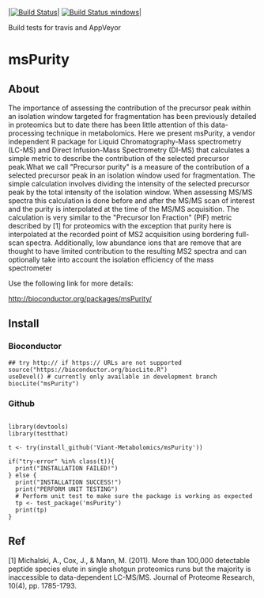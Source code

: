 |[![Build Status](https://travis-ci.org/Viant-Metabolomics/msPurity.png)](https://travis-ci.org/Viant-Metabolomics/)| [![Build Status windows](https://ci.appveyor.com/api/projects/status/github/viant-metabolomics/mspurity?branch=master&svg=true)](https://ci.appveyor.com/project/tomnl/mspurity/)|

Build tests for travis and AppVeyor 


# msPurity

## About
The importance of assessing the contribution of the precursor peak within an isolation window targeted for fragmentation has been previously detailed in proteomics but to date there has been little attention of this data-processing technique in metabolomics. Here we present msPurity, a vendor independent R package for Liquid Chromatography-Mass spectrometry (LC-MS) and Direct Infusion-Mass Spectrometry (DI-MS) that calculates a simple metric to describe the contribution of the selected precursor peak.What we call "Precursor purity" is a measure of the contribution of a selected precursor peak in an isolation window used for fragmentation. The simple calculation involves dividing the intensity of the selected precursor peak by the total intensity of the isolation window. When assessing MS/MS spectra this calculation is done before and after the MS/MS scan of interest and the purity is interpolated at the time of the MS/MS acquisition. The calculation is very similar to the "Precursor Ion Fraction" (PIF) metric described by  \[1\] for proteomics with the exception that purity here is interpolated at the recorded point of MS2 acquisition using bordering full-scan spectra. Additionally, low abundance ions that are remove that are thought to have limited contribution to the resulting MS2 spectra and can optionally take into account the isolation efficiency of the mass spectrometer

Use the following link for more details:

http://bioconductor.org/packages/msPurity/


## Install

### Bioconductor

```
## try http:// if https:// URLs are not supported
source("https://bioconductor.org/biocLite.R")
useDevel() # currently only available in development branch
biocLite("msPurity")

```

### Github

```

library(devtools)
library(testthat)

t <- try(install_github('Viant-Metabolomics/msPurity'))

if("try-error" %in% class(t)){
  print("INSTALLATION FAILED!")
} else {
  print("INSTALLATION SUCCESS!")
  print("PERFORM UNIT TESTING")
  # Perform unit test to make sure the package is working as expected
  tp <- test_package('msPurity')
  print(tp)
}
```



## Ref
[1] Michalski, A., Cox, J., & Mann, M. (2011). More than 100,000 detectable peptide species elute in single shotgun proteomics runs but the majority is inaccessible to data-dependent LC-MS/MS. Journal of Proteome Research, 10(4), pp. 1785-1793.



